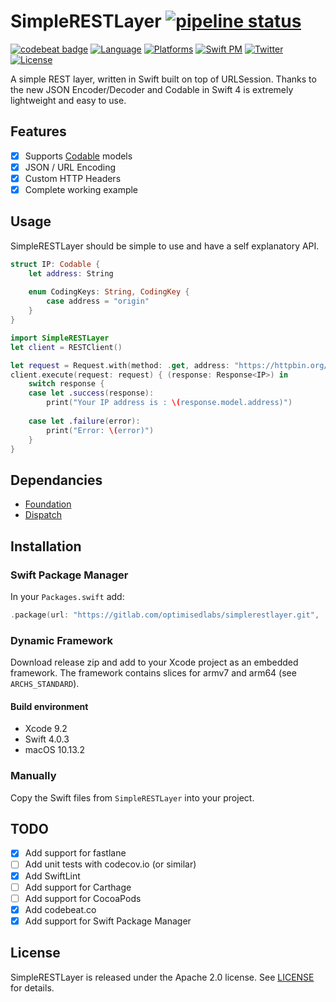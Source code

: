 # SimpleRESTLayer [![pipeline status](https://gitlab.com/optimisedlabs/simplerestlayer/badges/master/pipeline.svg)](https://gitlab.com/optimisedlabs/simplerestlayer/commits/master)

[![codebeat badge](https://codebeat.co/badges/118122e9-f912-47e5-89d2-13a5dcc92f34)](https://codebeat.co/projects/github-com-graemer957-simplerestlayer-master)
[![Language](https://img.shields.io/badge/language-Swift%204.0-orange.svg)](https://developer.apple.com/swift/)
[![Platforms](https://img.shields.io/badge/platform-ios%20%7C%20macos%20%7C%20tvos%20%7C%20watchos%20%7C%20linux-yellow.svg)](https://gitlab.com/optimisedlabs/simplerestlayer)
[![Swift PM](https://img.shields.io/badge/spm-compatible-brightgreen.svg)](https://swift.org/package-manager)
[![Twitter](https://img.shields.io/badge/contact-@graemer957-blue.svg)](https://twitter.com/graemer957)
[![License](https://img.shields.io/badge/license-Apache--2.0-lightgrey.svg)](https://github.com/graemer957/helloworld-swift-framework/blob/master/LICENSE)

A simple REST layer, written in Swift built on top of URLSession. Thanks to the new JSON Encoder/Decoder and Codable in Swift 4 is extremely lightweight and easy to use.

## Features
- [x] Supports [Codable](https://github.com/apple/swift-evolution/blob/master/proposals/0166-swift-archival-serialization.md) models
- [x] JSON / URL Encoding
- [x] Custom HTTP Headers
- [x] Complete working example

## Usage

SimpleRESTLayer should be simple to use and have a self explanatory API.

```swift
struct IP: Codable {
    let address: String
    
    enum CodingKeys: String, CodingKey {
        case address = "origin"
    }
}

import SimpleRESTLayer
let client = RESTClient()

let request = Request.with(method: .get, address: "https://httpbin.org/ip")
client.execute(request: request) { (response: Response<IP>) in
    switch response {
    case let .success(response):
        print("Your IP address is : \(response.model.address)")
        
    case let .failure(error):
        print("Error: \(error)")
    }
}
```

## Dependancies
- [Foundation](https://developer.apple.com/documentation/foundation/urlsession)
- [Dispatch](https://developer.apple.com/documentation/dispatch)

## Installation

### Swift Package Manager

In your `Packages.swift` add:

```swift
.package(url: "https://gitlab.com/optimisedlabs/simplerestlayer.git", .from: "0.4.0")
```

### Dynamic Framework

Download release zip and add to your Xcode project as an embedded framework. The framework contains slices for armv7 and arm64 (see `ARCHS_STANDARD`).

#### Build environment
- Xcode 9.2
- Swift 4.0.3
- macOS 10.13.2

### Manually

Copy the Swift files from `SimpleRESTLayer` into your project.

## TODO
- [x] Add support for fastlane
- [ ] Add unit tests with codecov.io (or similar)
- [x] Add SwiftLint
- [ ] Add support for Carthage
- [ ] Add support for CocoaPods
- [x] Add codebeat.co
- [x] Add support for Swift Package Manager

## License

SimpleRESTLayer is released under the Apache 2.0 license. See [LICENSE](https://github.com/graemer957/helloworld-swift-framework/blob/master/LICENSE) for details.